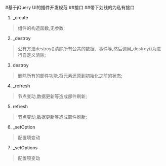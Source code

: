 #基于jQuery UI的插件开发规范
##接口
##带下划线的为私有接口
1.    _create
>组件的构造函数,无参数;
2.    _destroy
>公有方法destroy()清除所有公共的数据、事件等,然后调用_destroy()为进行自定义清除;
3.    destroy
>删除所有的部件功能,将元素还原到初始化之前的状态;
4.    _refresh
>节点变动,数据更新等造成部件刷新;
5.    refresh
>节点变动,数据更新等造成部件刷新;
6.    _setOption
>配置项变动
7.    _setOptions
>配置项变动